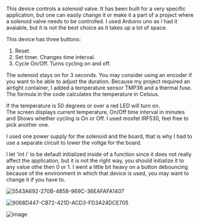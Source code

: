 This device controls a solenoid valve.
It has been built for a very specific application, but one can easily change it or make it a part of a project where a solenoid valve needs to be controlled.
I used Arduino uno as I had it avaiable, but it is not the best choice as it takes up a lot of space.

This device has three buttons:
1.	Reset. 
2.	Set timer. Changes time interval.
3.	Cycle On/Off. Turns cycling on and off.

The solenoid stays on for 3 seconds. You may consider using an encoder if you want to be able to adjust the duration.
Because my project required an airtight container, I added a temperature sensor TMP36 and a thermal fuse. The formula in the code calculates the temperature in Celsius.

If the temperature is 50 degrees or over a red LED will turn on.  
The screen displays current temperature, On/Off time interval in minutes and Shows whether cycling is On or Off. I used mosfet IRF530, feel free to pick another one.

I used one power supply for the solenoid and the board, that is why I had to use a separate circuit to lower the voltge for the board. 

I let 'int i' to be default initialized inside of a function since it does not really affect the application, but it is not the right way, you should initialize it to any value othe then 0 or 1. I went a little bit heavy on a button debouncing because of the environment in which that device is used, you may want to change it if you have to.

![5543A692-270B-4858-969C-36EAFAFA1407](https://user-images.githubusercontent.com/86169204/181370868-7294cdc6-5df6-4b01-b90c-5644bd8b1f71.JPEG)

![9068D447-CB72-421D-ACD3-FD3A24DCE705](https://user-images.githubusercontent.com/86169204/181370910-16333c5f-62bc-442c-a540-c89820bbfd2e.JPEG)

![image](https://user-images.githubusercontent.com/86169204/181358164-69243fe1-f8c3-4ed5-b8df-6ba9a8855349.png)



